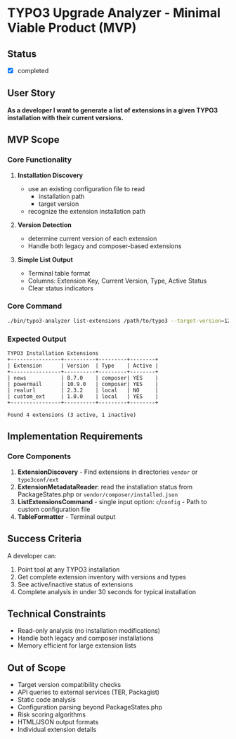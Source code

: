 # TYPO3 Upgrade Analyzer - Minimal Viable Product (MVP)

## Status

* [x] completed

## User Story

**As a developer I want to generate a list of extensions in a given TYPO3 installation with their current versions.**

## MVP Scope

### Core Functionality

1. **Installation Discovery**
   - use an existing configuration file to read
     - installation path
     - target version
   - recognize the extension installation path

2. **Version Detection**
   - determine current version of each extension
   - Handle both legacy and composer-based extensions

3. **Simple List Output**
   - Terminal table format
   - Columns: Extension Key, Current Version, Type, Active Status
   - Clear status indicators

### Core Command
```bash
./bin/typo3-analyzer list-extensions /path/to/typo3 --target-version=12.4
```

### Expected Output
```
TYPO3 Installation Extensions
+----------------+----------+---------+--------+
| Extension      | Version  | Type    | Active |
+----------------+----------+---------+--------+
| news           | 8.7.0    | composer| YES    |
| powermail      | 10.9.0   | composer| YES    |
| realurl        | 2.3.2    | local   | NO     |
| custom_ext     | 1.0.0    | local   | YES    |
+----------------+----------+---------+--------+

Found 4 extensions (3 active, 1 inactive)
```

## Implementation Requirements

### Core Components
1. **ExtensionDiscovery** - Find extensions in directories `vendor` or `typo3conf/ext`
2. **ExtensionMetadataReader**: read the installation status from PackageStates.php or `vendor/composer/installed.json`
3. **ListExtensionsCommand** - single input option: `c`/`config` - Path to custom configuration file
4. **TableFormatter** - Terminal output

## Success Criteria

A developer can:

1. Point tool at any TYPO3 installation
2. Get complete extension inventory with versions and types
3. See active/inactive status of extensions
4. Complete analysis in under 30 seconds for typical installation

## Technical Constraints

- Read-only analysis (no installation modifications)
- Handle both legacy and composer installations
- Memory efficient for large extension lists

## Out of Scope

- Target version compatibility checks
- API queries to external services (TER, Packagist)
- Static code analysis
- Configuration parsing beyond PackageStates.php
- Risk scoring algorithms
- HTML/JSON output formats
- Individual extension details
